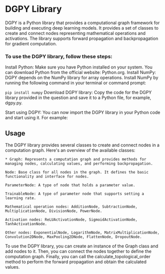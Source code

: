 # DGPY Library

DGPY is a Python library that provides a computational graph framework for building and executing deep learning models. It provides a set of classes to create and connect nodes representing mathematical operations and activations. The library supports forward propagation and backpropagation for gradient computation.

### To use the DGPY library, follow these steps:

Install Python: Make sure you have Python installed on your system. You can download Python from the official website: Python.org.
Install NumPy: DGPY depends on the NumPy library for array operations. Install NumPy by running the following command in your terminal or command prompt:
  
```pip install numpy```
Download DGPY library: Copy the code for the DGPY library provided in the question and save it to a Python file, for example, dgpy.py.

Start using DGPY: You can now import the DGPY library in your Python code and start using it. For example:

## Usage

The DGPY library provides several classes to create and connect nodes in a computation graph. Here's an overview of the available classes:

    * Graph: Represents a computation graph and provides methods for managing nodes, calculating values, and performing backpropagation.

    Node: Base class for all nodes in the graph. It defines the basic functionality and interface for nodes.

    ParameterNode: A type of node that holds a parameter value.

    TrainableNode: A type of parameter node that supports setting a learning rate.

    Mathematical operation nodes: AdditionNode, SubtractionNode, MultiplicationNode, DivisionNode, PowerNode.

    Activation nodes: ReLUActivationNode, SigmoidActivationNode, TanhActivationNode.

    Other nodes: ExponentialNode, LogarithmNode, MatrixMultiplicationNode, Convolution2DNode, MaxPooling2DNode, FlattenNode, DropoutNode.

To use the DGPY library, you can create an instance of the Graph class and add nodes to it. Then, you can connect the nodes together to define the computation graph. Finally, you can call the calculate_topological_order method to perform the forward propagation and obtain the calculated values.
